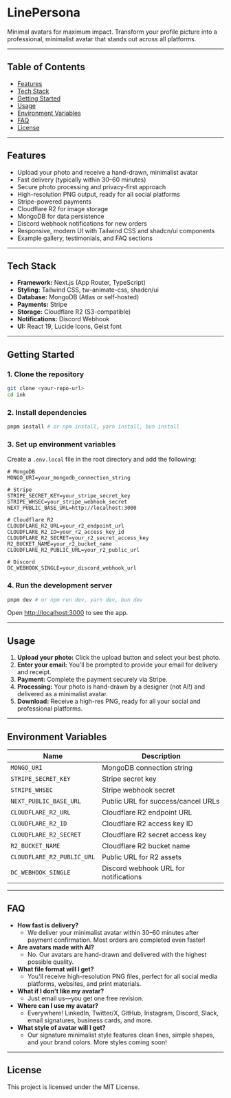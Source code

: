 # LinePersona

Minimal avatars for maximum impact. Transform your profile picture into a professional, minimalist avatar that stands out across all platforms.

---

## Table of Contents
- [Features](#features)
- [Tech Stack](#tech-stack)
- [Getting Started](#getting-started)
- [Usage](#usage)
- [Environment Variables](#environment-variables)
- [FAQ](#faq)
- [License](#license)

---

## Features
- Upload your photo and receive a hand-drawn, minimalist avatar
- Fast delivery (typically within 30–60 minutes)
- Secure photo processing and privacy-first approach
- High-resolution PNG output, ready for all social platforms
- Stripe-powered payments
- Cloudflare R2 for image storage
- MongoDB for data persistence
- Discord webhook notifications for new orders
- Responsive, modern UI with Tailwind CSS and shadcn/ui components
- Example gallery, testimonials, and FAQ sections

---

## Tech Stack
- **Framework:** Next.js (App Router, TypeScript)
- **Styling:** Tailwind CSS, tw-animate-css, shadcn/ui
- **Database:** MongoDB (Atlas or self-hosted)
- **Payments:** Stripe
- **Storage:** Cloudflare R2 (S3-compatible)
- **Notifications:** Discord Webhook
- **UI:** React 19, Lucide Icons, Geist font

---

## Getting Started

### 1. Clone the repository
```bash
git clone <your-repo-url>
cd ink
```

### 2. Install dependencies
```bash
pnpm install # or npm install, yarn install, bun install
```

### 3. Set up environment variables
Create a `.env.local` file in the root directory and add the following:
```env
# MongoDB
MONGO_URI=your_mongodb_connection_string

# Stripe
STRIPE_SECRET_KEY=your_stripe_secret_key
STRIPE_WHSEC=your_stripe_webhook_secret
NEXT_PUBLIC_BASE_URL=http://localhost:3000

# Cloudflare R2
CLOUDFLARE_R2_URL=your_r2_endpoint_url
CLOUDFLARE_R2_ID=your_r2_access_key_id
CLOUDFLARE_R2_SECRET=your_r2_secret_access_key
R2_BUCKET_NAME=your_r2_bucket_name
CLOUDFLARE_R2_PUBLIC_URL=your_r2_public_url

# Discord
DC_WEBHOOK_SINGLE=your_discord_webhook_url
```

### 4. Run the development server
```bash
pnpm dev # or npm run dev, yarn dev, bun dev
```

Open [http://localhost:3000](http://localhost:3000) to see the app.

---

## Usage
1. **Upload your photo:** Click the upload button and select your best photo.
2. **Enter your email:** You'll be prompted to provide your email for delivery and receipt.
3. **Payment:** Complete the payment securely via Stripe.
4. **Processing:** Your photo is hand-drawn by a designer (not AI!) and delivered as a minimalist avatar.
5. **Download:** Receive a high-res PNG, ready for all your social and professional platforms.

---

## Environment Variables
| Name                      | Description                        |
|---------------------------|------------------------------------|
| `MONGO_URI`               | MongoDB connection string           |
| `STRIPE_SECRET_KEY`       | Stripe secret key                   |
| `STRIPE_WHSEC`            | Stripe webhook secret               |
| `NEXT_PUBLIC_BASE_URL`    | Public URL for success/cancel URLs  |
| `CLOUDFLARE_R2_URL`       | Cloudflare R2 endpoint URL          |
| `CLOUDFLARE_R2_ID`        | Cloudflare R2 access key ID         |
| `CLOUDFLARE_R2_SECRET`    | Cloudflare R2 secret access key     |
| `R2_BUCKET_NAME`          | Cloudflare R2 bucket name           |
| `CLOUDFLARE_R2_PUBLIC_URL`| Public URL for R2 assets            |
| `DC_WEBHOOK_SINGLE`       | Discord webhook URL for notifications|

---

## FAQ
- **How fast is delivery?**
  - We deliver your minimalist avatar within 30–60 minutes after payment confirmation. Most orders are completed even faster!
- **Are avatars made with AI?**
  - No. Our avatars are hand-drawn and delivered with the highest possible quality.
- **What file format will I get?**
  - You'll receive high-resolution PNG files, perfect for all social media platforms, websites, and print materials.
- **What if I don't like my avatar?**
  - Just email us—you get one free revision.
- **Where can I use my avatar?**
  - Everywhere! LinkedIn, Twitter/X, GitHub, Instagram, Discord, Slack, email signatures, business cards, and more.
- **What style of avatar will I get?**
  - Our signature minimalist style features clean lines, simple shapes, and your brand colors. More styles coming soon!

---

## License

This project is licensed under the MIT License.
